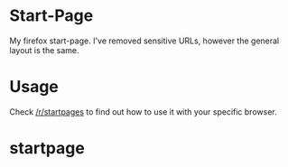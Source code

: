 # Start-Page
My firefox start-page. I've removed sensitive URLs, however the general layout is the same.

# Usage
Check [/r/startpages](https://www.reddit.com/r/startpages/) to find out how to use it with your specific browser.

# startpage

